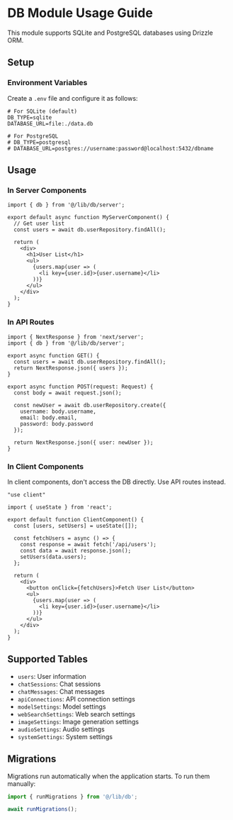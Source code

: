 # DB Module Usage Guide

This module supports SQLite and PostgreSQL databases using Drizzle ORM.

## Setup

### Environment Variables

Create a `.env` file and configure it as follows:

```
# For SQLite (default)
DB_TYPE=sqlite
DATABASE_URL=file:./data.db

# For PostgreSQL
# DB_TYPE=postgresql
# DATABASE_URL=postgres://username:password@localhost:5432/dbname
```

## Usage

### In Server Components

```tsx
import { db } from '@/lib/db/server';

export default async function MyServerComponent() {
  // Get user list
  const users = await db.userRepository.findAll();
  
  return (
    <div>
      <h1>User List</h1>
      <ul>
        {users.map(user => (
          <li key={user.id}>{user.username}</li>
        ))}
      </ul>
    </div>
  );
}
```

### In API Routes

```tsx
import { NextResponse } from 'next/server';
import { db } from '@/lib/db/server';

export async function GET() {
  const users = await db.userRepository.findAll();
  return NextResponse.json({ users });
}

export async function POST(request: Request) {
  const body = await request.json();
  
  const newUser = await db.userRepository.create({
    username: body.username,
    email: body.email,
    password: body.password
  });
  
  return NextResponse.json({ user: newUser });
}
```

### In Client Components

In client components, don't access the DB directly. Use API routes instead.

```tsx
"use client"

import { useState } from 'react';

export default function ClientComponent() {
  const [users, setUsers] = useState([]);
  
  const fetchUsers = async () => {
    const response = await fetch('/api/users');
    const data = await response.json();
    setUsers(data.users);
  };
  
  return (
    <div>
      <button onClick={fetchUsers}>Fetch User List</button>
      <ul>
        {users.map(user => (
          <li key={user.id}>{user.username}</li>
        ))}
      </ul>
    </div>
  );
}
```

## Supported Tables

- `users`: User information
- `chatSessions`: Chat sessions
- `chatMessages`: Chat messages
- `apiConnections`: API connection settings
- `modelSettings`: Model settings
- `webSearchSettings`: Web search settings
- `imageSettings`: Image generation settings
- `audioSettings`: Audio settings
- `systemSettings`: System settings

## Migrations

Migrations run automatically when the application starts. To run them manually:

```typescript
import { runMigrations } from '@/lib/db';

await runMigrations();
``` 